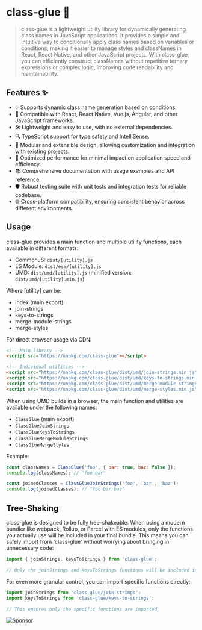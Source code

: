 # class-glue 💫

> class-glue is a lightweight utility library for dynamically generating class names in JavaScript applications. It provides a simple and intuitive way to conditionally apply class names based on variables or conditions, making it easier to manage styles and classNames in React, React Native, and other JavaScript projects. With class-glue, you can efficiently construct classNames without repetitive ternary expressions or complex logic, improving code readability and maintainability.

## Features ✨

- 💡 Supports dynamic class name generation based on conditions.
- 🔄 Compatible with React, React Native, Vue.js, Angular, and other JavaScript frameworks.
- 🛠 Lightweight and easy to use, with no external dependencies.
- 🔍 TypeScript support for type safety and IntelliSense.
- 🧩 Modular and extensible design, allowing customization and integration with existing projects.
- 🚀 Optimized performance for minimal impact on application speed and efficiency.
- 📚 Comprehensive documentation with usage examples and API reference.
- 🛡️ Robust testing suite with unit tests and integration tests for reliable codebase.
- 🌐 Cross-platform compatibility, ensuring consistent behavior across different environments.

## Usage

class-glue provides a main function and multiple utility functions, each available in different formats:

- CommonJS: `dist/[utility].js`
- ES Module: `dist/esm/[utility].js`
- UMD: `dist/umd/[utility].js` (minified version: `dist/umd/[utility].min.js`)

Where [utility] can be:

- index (main export)
- join-strings
- keys-to-strings
- merge-module-strings
- merge-styles

For direct browser usage via CDN:

```html
<!-- Main library -->
<script src="https://unpkg.com/class-glue"></script>

<!-- Individual utilities -->
<script src="https://unpkg.com/class-glue/dist/umd/join-strings.min.js"></script>
<script src="https://unpkg.com/class-glue/dist/umd/keys-to-strings.min.js"></script>
<script src="https://unpkg.com/class-glue/dist/umd/merge-module-strings.min.js"></script>
<script src="https://unpkg.com/class-glue/dist/umd/merge-styles.min.js"></script>
```

When using UMD builds in a browser, the main function and utilities are available under the following names:

- `ClassGlue` (main export)
- `ClassGlueJoinStrings`
- `ClassGlueKeysToStrings`
- `ClassGlueMergeModuleStrings`
- `ClassGlueMergeStyles`

Example:

```javascript
const classNames = ClassGlue('foo', { bar: true, baz: false });
console.log(classNames); // "foo bar"

const joinedClasses = ClassGlueJoinStrings('foo', 'bar', 'baz');
console.log(joinedClasses); // "foo bar baz"
```

## Tree-Shaking

class-glue is designed to be fully tree-shakeable. When using a modern bundler like webpack, Rollup, or Parcel with ES modules, only the functions you actually use will be included in your final bundle. This means you can safely import from 'class-glue' without worrying about bringing in unnecessary code:

```javascript
import { joinStrings, keysToStrings } from 'class-glue';

// Only the joinStrings and keysToStrings functions will be included in your bundle
```

For even more granular control, you can import specific functions directly:

```javascript
import joinStrings from 'class-glue/join-strings';
import keysToStrings from 'class-glue/keys-to-strings';

// This ensures only the specific functions are imported
```

[![Sponsor](https://img.shields.io/static/v1?label=Sponsor&message=%E2%9D%A4&logo=GitHub&color=%23fe8e86)](https://github.com/sponsors/shettayyy)
